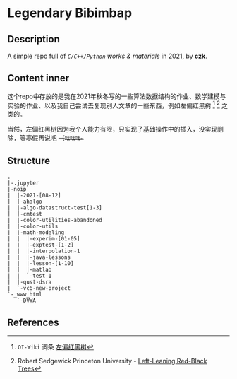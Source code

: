 # Legendary Bibimbap

## Description

A simple repo full of *`C/C++/Python` works & materials* in 2021, by **czk**.

## Content inner

这个repo中存放的是我在2021年秋冬写的一些算法数据结构的作业、数学建模与实验的作业、以及我自己尝试去复现别人文章的一些东西，例如左偏红黑树 [^1] [^2] 之类的。

当然，左偏红黑树因为我个人能力有限，只实现了基础操作中的插入，没实现删除，等寒假再说吧 ~~（`咕咕咕~`~~

## Structure

```
.
|-.jupyter
|-noip
|  |-2021-[08-12]
|  |-ahalgo
|  |-algo-datastruct-test[1-3]
|  |-cmtest
|  |-color-utilities-abandoned
|  |-color-utils
|  |-math-modeling
|  |  |-experim-[01-05]
|  |  |-exptest-[1-2]
|  |  |-interpolation-1
|  |  |-java-lessons
|  |  |-lesson-[1-10]
|  |  |-matlab
|  |  `-test-1
|  |-qust-dsra
|  `-vc6-new-project
`-_www_html
   `-DVWA
```

## References

[^1]: `OI-Wiki` 词条 [左偏红黑树](https://oi-wiki.org/ds/llrbt/)
[^2]: Robert Sedgewick Princeton University - [Left-Leaning Red-Black Trees](https://www.cs.princeton.edu/~rs/talks/LLRB/RedBlack.pdf)
